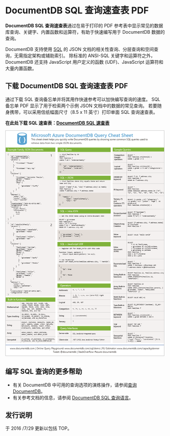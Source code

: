 <properties
    pageTitle="DocumentDB SQL 速查表 PDF | Azure"
    description="可打印的 SQL 速查表 PDF 有助于使用 DocumentDB 的 SQL 语法在其数据库（SQL 快速参考）中查询 JSON 文档"
    keywords="SQL 备忘单, SQL 备忘单 PDF, SQL 查询备忘单"
    services="documentdb"
    documentationcenter=""
    author="mimig1"
    manager="jhubbard"
    editor="monicar" />
<tags
    ms.assetid="fdbdbc39-5a46-4129-b4ed-b049d1c9ccab"
    ms.service="documentdb"
    ms.workload="data-services"
    ms.tgt_pltfrm="na"
    ms.devlang="na"
    ms.topic="article"
    ms.date="02/03/2017"
    wacn.date="05/31/2017"
    ms.author="mimig"
    ms.translationtype="Human Translation"
    ms.sourcegitcommit="4a18b6116e37e365e2d4c4e2d144d7588310292e"
    ms.openlocfilehash="21a7a53adc915dd937daf3592f33e73ad6b3f1f5"
    ms.contentlocale="zh-cn"
    ms.lasthandoff="05/19/2017" />

# <a name="azure-documentdb-sql-query-cheat-sheet-pdf"></a>DocumentDB SQL 查询速查表 PDF
**DocumentDB SQL 查询速查表**通过在易于打印的 PDF 参考表中显示常见的数据库查询、关键字、内置函数和运算符，有助于快速编写用于 DocumentDB 数据的查询。 

DocumentDB 支持使用 [SQL](/documentation/articles/documentdb-sql-query/) 的 JSON 文档的相关性查询、分层查询和空间查询，无需指定架构或辅助索引。 除标准的 ANSI-SQL 关键字和运算符之外，DocumentDB 还支持 JavaScript 用户定义的函数 (UDF)、JavaScript 运算符和大量内置函数。

## <a name="download-the-documentdb-sql-query-cheat-sheet-pdf"></a>下载 DocumentDB SQL 查询速查表 PDF
通过下载 SQL 查询备忘单并将其用作快速参考可以加快编写查询的速度。 SQL 备忘单 PDF 显示了用于检索两个示例 JSON 文档中的数据的常见查询。 若要随身携带，可以采用信纸幅面尺寸（8.5 x 11 英寸）打印单面 SQL 查询速查表。

**在此处下载 SQL 速查表：[DocumentDB SQL 速查表](http://go.microsoft.com/fwlink/?LinkId=623215)**

![DocumentDB SQL 查询速查表：DocumentDB 支持的 SQL 语法的快速参考 PDF - SQL 速查表、SQL 速查表 PDF、SQL 快速参考][cheat-sheet]

[cheat-sheet]: ./media/documentdb-sql-query-cheat-sheet/microsoft-documentdb-sql-query-cheat-sheet-v4.png


## <a name="more-help-with-writing-sql-queries"></a>编写 SQL 查询的更多帮助
- 有关 DocumentDB 中可用的查询选项的演练操作，请参阅[查询 DocumentDB](/documentation/articles/documentdb-sql-query/)。
- 有关参考文档的信息，请参阅 [DocumentDB SQL 查询语言](https://msdn.microsoft.com/zh-cn/library/azure/dn782250.aspx)。

## <a name="release-notes"></a>发行说明
于 2016 /7/29 更新以包括 TOP。

<!---Update_Description: wording update -->